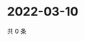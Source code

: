 # 2022-03-10

共 0 条

<!-- BEGIN WEIBO -->
<!-- 最后更新时间 Thu Mar 10 2022 17:14:46 GMT+0800 (China Standard Time) -->

<!-- END WEIBO -->
